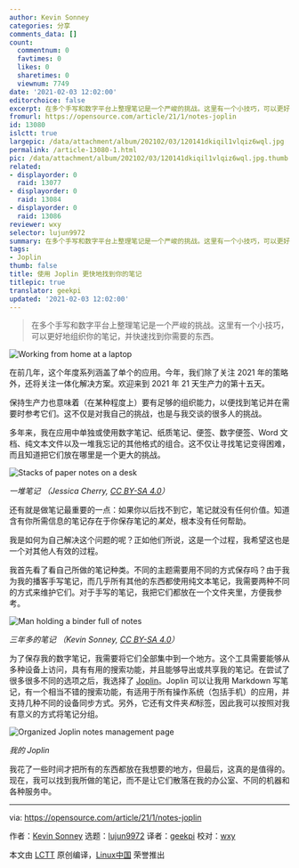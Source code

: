 ```yaml
---
author: Kevin Sonney
categories: 分享
comments_data: []
count:
  commentnum: 0
  favtimes: 0
  likes: 0
  sharetimes: 0
  viewnum: 7749
date: '2021-02-03 12:02:00'
editorchoice: false
excerpt: 在多个手写和数字平台上整理笔记是一个严峻的挑战。这里有一个小技巧，可以更好地组织你的笔记，并快速找到你需要的东西。
fromurl: https://opensource.com/article/21/1/notes-joplin
id: 13080
islctt: true
largepic: /data/attachment/album/202102/03/120141dkiqil1vlqiz6wql.jpg
permalink: /article-13080-1.html
pic: /data/attachment/album/202102/03/120141dkiqil1vlqiz6wql.jpg.thumb.jpg
related:
- displayorder: 0
  raid: 13077
- displayorder: 0
  raid: 13084
- displayorder: 0
  raid: 13086
reviewer: wxy
selector: lujun9972
summary: 在多个手写和数字平台上整理笔记是一个严峻的挑战。这里有一个小技巧，可以更好地组织你的笔记，并快速找到你需要的东西。
tags:
- Joplin
thumb: false
title: 使用 Joplin 更快地找到你的笔记
titlepic: true
translator: geekpi
updated: '2021-02-03 12:02:00'
---
```



> 
> 在多个手写和数字平台上整理笔记是一个严峻的挑战。这里有一个小技巧，可以更好地组织你的笔记，并快速找到你需要的东西。
> 
> 
> 


![](/data/attachment/album/202102/03/120141dkiqil1vlqiz6wql.jpg "Working from home at a laptop")


在前几年，这个年度系列涵盖了单个的应用。今年，我们除了关注 2021 年的策略外，还将关注一体化解决方案。欢迎来到 2021 年 21 天生产力的第十五天。


保持生产力也意味着（在某种程度上）要有足够的组织能力，以便找到笔记并在需要时参考它们。这不仅是对我自己的挑战，也是与我交谈的很多人的挑战。


多年来，我在应用中单独或使用数字笔记、纸质笔记、便签、数字便签、Word 文档、纯文本文件以及一堆我忘记的其他格式的组合。这不仅让寻找笔记变得困难，而且知道把它们放在哪里是一个更大的挑战。


![Stacks of paper notes on a desk](/data/attachment/album/202102/03/120202ue9d05xnwbbd945l.jpg)


*一堆笔记 （Jessica Cherry, [CC BY-SA 4.0](https://creativecommons.org/licenses/by-sa/4.0/)）*


还有就是做笔记最重要的一点：如果你以后找不到它，笔记就没有任何价值。知道含有你所需信息的笔记存在于你保存笔记的*某处*，根本没有任何帮助。


我是如何为自己解决这个问题的呢？正如他们所说，这是一个过程，我希望这也是一个对其他人有效的过程。


我首先看了看自己所做的笔记种类。不同的主题需要用不同的方式保存吗？由于我为我的播客手写笔记，而几乎所有其他的东西都使用纯文本笔记，我需要两种不同的方式来维护它们。对于手写的笔记，我把它们都放在一个文件夹里，方便我参考。


![Man holding a binder full of notes](/data/attachment/album/202102/03/120222eynno0zc1hcnoncd.jpg)


*三年多的笔记 （Kevin Sonney, [CC BY-SA 4.0](https://creativecommons.org/licenses/by-sa/4.0/)）*


为了保存我的数字笔记，我需要将它们全部集中到一个地方。这个工具需要能够从多种设备上访问，具有有用的搜索功能，并且能够导出或共享我的笔记。在尝试了很多很多不同的选项之后，我选择了 [Joplin](https://joplinapp.org/)。Joplin 可以让我用 Markdown 写笔记，有一个相当不错的搜索功能，有适用于所有操作系统（包括手机）的应用，并支持几种不同的设备同步方式。另外，它还有文件夹*和*标签，因此我可以按照对我有意义的方式将笔记分组。


![Organized Joplin notes management page](/data/attachment/album/202102/03/120238yk9nngzqgfnf99z3.jpg)


*我的 Joplin*


我花了一些时间才把所有的东西都放在我想要的地方，但最后，这真的是值得的。现在，我可以找到我所做的笔记，而不是让它们散落在我的办公室、不同的机器和各种服务中。




---


via: <https://opensource.com/article/21/1/notes-joplin>


作者：[Kevin Sonney](https://opensource.com/users/ksonney) 选题：[lujun9972](https://github.com/lujun9972) 译者：[geekpi](https://github.com/geekpi) 校对：[wxy](https://github.com/wxy)


本文由 [LCTT](https://github.com/LCTT/TranslateProject) 原创编译，[Linux中国](https://linux.cn/) 荣誉推出